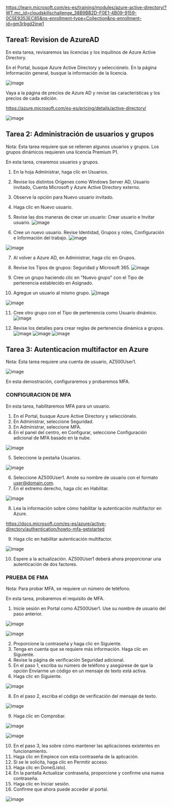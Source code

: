 https://learn.microsoft.com/es-es/training/modules/azure-active-directory/?WT.mc_id=cloudskillschallenge_38B9BB2D-F0E1-4B09-9159-0C5E9353EC85&ns-enrollment-type=Collection&ns-enrollment-id=gm3rbgd2jnw1

## Tarea1: Revision de AzureAD

En esta tarea, revisaremos las licencias y los inquilinos de Azure Active Directory.

En el Portal, busque Azure Active Directory y selecciónelo.
En la página Información general, busque la información de la licencia.

![image](https://user-images.githubusercontent.com/110675810/188756328-aaa806ab-9c29-4df4-a4c3-3006cc60cf88.png)

Vaya a la página de precios de Azure AD y revise las características y los precios de cada edición.

https://azure.microsoft.com/es-es/pricing/details/active-directory/

![image](https://user-images.githubusercontent.com/110675810/188715759-38995241-f767-4200-828a-33d6d16308d1.png)

## Tarea 2: Administración de usuarios y grupos

Nota: Esta tarea requiere que se rellenen algunos usuarios y grupos. Los grupos dinámicos requieren una licencia Premium P1.

En esta tarea, crearemos usuarios y grupos.

1. En la hoja Administrar, haga clic en Usuarios.
2. Revise los distintos Orígenes como Windows Server AD, Usuario invitado, Cuenta Microsoft y Azure Active Directory externo.
3. Observe la opción para Nuevo usuario invitado.
4. Haga clic en Nuevo usuario.
5. Revise las dos maneras de crear un usuario: Crear usuario e Invitar usuario.
![image](https://user-images.githubusercontent.com/110675810/188757614-86ea3860-7511-49ac-aeea-a0ebd505e458.png)

6. Cree un nuevo usuario. Revise Identidad, Grupos y roles, Configuración e Información del trabajo.
![image](https://user-images.githubusercontent.com/110675810/188757932-28ccdf5e-8dad-4b08-aeb2-48e9407453b5.png)

![image](https://user-images.githubusercontent.com/110675810/188758006-b926c1b4-dc91-4c75-b667-02ffadaa2c01.png)

7. Al volver a Azure AD, en Administrar, haga clic en Grupos.
8. Revise los Tipos de grupos: Seguridad y Microsoft 365.
![image](https://user-images.githubusercontent.com/110675810/188758749-6a1c8615-bccb-4f6c-9b52-ea58d7ce0d7d.png)

9. Cree un grupo haciendo clic en "Nuevo grupo" con el Tipo de pertenencia establecido en Asignado.
10. Agregue un usuario al mismo grupo.
![image](https://user-images.githubusercontent.com/110675810/188758397-511726a3-dc3c-4a43-bc8f-47c0f2182020.png)

![image](https://user-images.githubusercontent.com/110675810/188758514-12a31703-50ad-42a9-9e7e-18fe5d528bed.png)

11. Cree otro grupo con el Tipo de pertenencia como Usuario dinámico.
![image](https://user-images.githubusercontent.com/110675810/188759161-99ae2b46-5322-49aa-a9e6-0a3d3a079f76.png)

12. Revise los detalles para crear reglas de pertenencia dinámica a grupos.
![image](https://user-images.githubusercontent.com/110675810/188759961-0bfbd365-b950-43d7-828e-ef17a270f4ec.png)
![image](https://user-images.githubusercontent.com/110675810/188760014-78412954-a73a-4ea4-ad6c-415a4d47eb61.png)
![image](https://user-images.githubusercontent.com/110675810/188760058-37bfc9c9-43ee-4ae7-8bcd-6a40c3282446.png)

## Tarea 3: Autenticacion multifactor en Azure

Nota: Esta tarea requiere una cuenta de usuario, AZ500User1.

![image](https://user-images.githubusercontent.com/110675810/188760605-bad082d1-a4b2-4d1f-8620-4e0eaf98e6c9.png)

En esta demostración, configuraremos y probaremos MFA.

### CONFIGURACION DE MFA

En esta tarea, habilitaremos MFA para un usuario.

1. En el Portal, busque Azure Active Directory y selecciónelo.
2. En Administrar, seleccione Seguridad.
3. En Administrar, seleccione MFA.
4. En el panel del centro, en Configurar, seleccione Configuración adicional de MFA basado en la nube.

![image](https://user-images.githubusercontent.com/110675810/188755424-1e3ff379-c285-4fb3-ae71-65ce7931bc96.png)

5. Seleccione la pestaña Usuarios.

![image](https://user-images.githubusercontent.com/110675810/188762804-3516330f-67ff-41a5-985e-dd227036a42a.png)

6. Seleccione AZ500User1. Anote su nombre de usuario con el formato user@domain.com.
7. En el extremo derecho, haga clic en Habilitar.

![image](https://user-images.githubusercontent.com/110675810/188763013-e656d3e4-cc50-436c-a7c5-2bc989bd3c2a.png)

8. Lea la información sobre cómo habilitar la autenticación multifactor en Azure.

https://docs.microsoft.com/es-es/azure/active-directory/authentication/howto-mfa-getstarted

9. Haga clic en habilitar autenticación multifactor.

![image](https://user-images.githubusercontent.com/110675810/188763248-aa092a2d-b0d3-4219-9e49-4a5b22e39c19.png)

10. Espere a la actualización. AZ500User1 deberá ahora proporcionar una autenticación de dos factores.

### PRUEBA DE FMA
Nota: Para probar MFA, se requiere un número de teléfono.

En esta tarea, probaremos el requisito de MFA.

1. Inicie sesión en Portal como AZ500User1. Use su nombre de usuario del paso anterior.

![image](https://user-images.githubusercontent.com/110675810/188764064-5892ffaf-4a6f-4e8a-ae6f-a3a50ba69e25.png)

![image](https://user-images.githubusercontent.com/110675810/188764126-69e93edc-e911-49c7-9436-9a3c45015969.png)

2. Proporcione la contraseña y haga clic en Siguiente.
3. Tenga en cuenta que se requiere más información. Haga clic en Siguiente.
5. Revise la página de verificación Seguridad adicional.
6. En el paso 1, escriba su número de teléfono y asegúrese de que la opción Enviarme un código en un mensaje de texto está activa.
7. Haga clic en Siguiente.

![image](https://user-images.githubusercontent.com/110675810/188764285-9ba0ee57-0af0-4f43-8ffc-bb8513e57380.png)

8. En el paso 2, escriba el código de verificación del mensaje de texto.

![image](https://user-images.githubusercontent.com/110675810/188764397-097fc7ac-2d85-4401-b77d-a556a80a773f.png)

9. Haga clic en Comprobar.

![image](https://user-images.githubusercontent.com/110675810/188764499-cabe2e91-823c-46dc-9ec6-65a87bbab199.png)

![image](https://user-images.githubusercontent.com/110675810/188765379-6ebfec9c-8d89-41be-a1dc-e4225b0b1a12.png)

10. En el paso 3, lea sobre cómo mantener las aplicaciones existentes en funcionamiento.
11. Haga clic en Empiece con esta contraseña de la aplicación.
12. Si se le solicita, haga clic en Permitir acceso.
13. Haga clic en Done(Listo).
14. En la pantalla Actualizar contraseña, proporcione y confirme una nueva contraseña.
15. Haga clic en Iniciar sesión.
16. Confirme que ahora puede acceder al portal.

![image](https://user-images.githubusercontent.com/110675810/191128411-badd1fa8-f7e3-4749-a95b-997e46d696a5.png)
